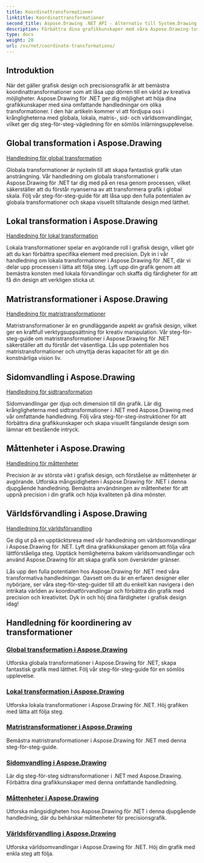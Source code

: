 ```yaml
---
title: Koordinattransformationer
linktitle: Koordinattransformationer
second_title: Aspose.Drawing .NET API - Alternativ till System.Drawing.Common
description: Förbättra dina grafikkunskaper med våra Aspose.Drawing-tutorials. Utforska globala, lokala, matris-, sid- och världsomvandlingar och behärska precisionsgrafik i .NET.
type: docs
weight: 20
url: /sv/net/coordinate-transformations/
---
```


## Introduktion

När det gäller grafisk design och precisionsgrafik är att bemästra koordinattransformationer som att låsa upp dörren till en värld av kreativa möjligheter. Aspose.Drawing för .NET ger dig möjlighet att höja dina grafikkunskaper med sina omfattande handledningar om olika transformationer. I den här artikeln kommer vi att fördjupa oss i krångligheterna med globala, lokala, matris-, sid- och världsomvandlingar, vilket ger dig steg-för-steg-vägledning för en sömlös inlärningsupplevelse.

## Global transformation i Aspose.Drawing
[Handledning för global transformation](./global-transformation/)

Globala transformationer är nyckeln till att skapa fantastisk grafik utan ansträngning. Vår handledning om globala transformationer i Aspose.Drawing för .NET tar dig med på en resa genom processen, vilket säkerställer att du förstår nyanserna av att transformera grafik i global skala. Följ vår steg-för-steg-guide för att låsa upp den fulla potentialen av globala transformationer och skapa visuellt tilltalande design med lätthet.

## Lokal transformation i Aspose.Drawing
[Handledning för lokal transformation](./local-transformation/)

Lokala transformationer spelar en avgörande roll i grafisk design, vilket gör att du kan förbättra specifika element med precision. Dyk in i vår handledning om lokala transformationer i Aspose.Drawing för .NET, där vi delar upp processen i lätta att följa steg. Lyft upp din grafik genom att bemästra konsten med lokala förvandlingar och skaffa dig färdigheter för att få din design att verkligen sticka ut.

## Matristransformationer i Aspose.Drawing
[Handledning för matristransformationer](./matrix-transformations/)

Matristransformationer är en grundläggande aspekt av grafisk design, vilket ger en kraftfull verktygsuppsättning för kreativ manipulation. Vår steg-för-steg-guide om matristransformationer i Aspose.Drawing för .NET säkerställer att du förstår det väsentliga. Lås upp potentialen hos matristransformationer och utnyttja deras kapacitet för att ge din konstnärliga vision liv.

## Sidomvandling i Aspose.Drawing
[Handledning för sidtransformation](./page-transformation/)

Sidomvandlingar ger djup och dimension till din grafik. Lär dig krångligheterna med sidtransformationer i .NET med Aspose.Drawing med vår omfattande handledning. Följ våra steg-för-steg-instruktioner för att förbättra dina grafikkunskaper och skapa visuellt fängslande design som lämnar ett bestående intryck.

## Måttenheter i Aspose.Drawing
[Handledning för måttenheter](./units-of-measure/)

Precision är av största vikt i grafisk design, och förståelse av måttenheter är avgörande. Utforska mångsidigheten i Aspose.Drawing för .NET i denna djupgående handledning. Bemästra användningen av måttenheter för att uppnå precision i din grafik och höja kvaliteten på dina mönster.

## Världsförvandling i Aspose.Drawing
[Handledning för världsförvandling](./world-transformation/)

Ge dig ut på en upptäcktsresa med vår handledning om världsomvandlingar i Aspose.Drawing för .NET. Lyft dina grafikkunskaper genom att följa våra lättförståeliga steg. Upptäck hemligheterna bakom världsomvandlingar och använd Aspose.Drawing för att skapa grafik som överskrider gränser.

Lås upp den fulla potentialen hos Aspose.Drawing för .NET med våra transformativa handledningar. Oavsett om du är en erfaren designer eller nybörjare, ser våra steg-för-steg-guider till att du enkelt kan navigera i den intrikata världen av koordinatförvandlingar och förbättra din grafik med precision och kreativitet. Dyk in och höj dina färdigheter i grafisk design idag!
## Handledning för koordinering av transformationer
### [Global transformation i Aspose.Drawing](./global-transformation/)
Utforska globala transformationer i Aspose.Drawing för .NET, skapa fantastisk grafik med lätthet. Följ vår steg-för-steg-guide för en sömlös upplevelse.
### [Lokal transformation i Aspose.Drawing](./local-transformation/)
Utforska lokala transformationer i Aspose.Drawing för .NET. Höj grafiken med lätta att följa steg.
### [Matristransformationer i Aspose.Drawing](./matrix-transformations/)
Bemästra matristransformationer i Aspose.Drawing för .NET med denna steg-för-steg-guide.
### [Sidomvandling i Aspose.Drawing](./page-transformation/)
Lär dig steg-för-steg sidtransformationer i .NET med Aspose.Drawing. Förbättra dina grafikkunskaper med denna omfattande handledning.
### [Måttenheter i Aspose.Drawing](./units-of-measure/)
Utforska mångsidigheten hos Aspose.Drawing för .NET i denna djupgående handledning, där du behärskar måttenheter för precisionsgrafik.
### [Världsförvandling i Aspose.Drawing](./world-transformation/)
Utforska världsomvandlingar i Aspose.Drawing för .NET. Höj din grafik med enkla steg att följa.